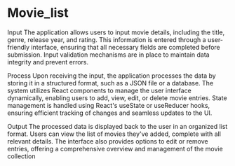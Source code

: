 # Movie_list

Input
The application allows users to input movie details, including the title, genre, release year, and rating. This information is entered through a user-friendly interface, ensuring that all necessary fields are completed before submission. Input validation mechanisms are in place to maintain data integrity and prevent errors.

Process
Upon receiving the input, the application processes the data by storing it in a structured format, such as a JSON file or a database. The system utilizes React components to manage the user interface dynamically, enabling users to add, view, edit, or delete movie entries. State management is handled using React's useState or useReducer hooks, ensuring efficient tracking of changes and seamless updates to the UI.

Output
The processed data is displayed back to the user in an organized list format. Users can view the list of movies they've added, complete with all relevant details. The interface also provides options to edit or remove entries, offering a comprehensive overview and management of the movie collection
